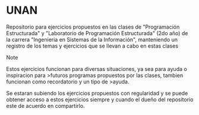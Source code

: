 # UNAN

Repositorio para ejercicios propuestos en las clases de "Programación Estructurada" y "Laboratorio de Programación Estructurada" (2do año) de la carrera "Ingenieria en Sistemas de la Información", manteniendo un registro de los temas y ejercicios que se llevan a cabo en estas clases

> [!NOTE]
> Estos ejercicios funcionan para diversas situaciones, ya sea para ayuda o inspiracion para >futuros programas propuestos por las clases, tambien funcionan como recordatorio y un tipo de >ayuda.

Se estaran subiendo los ejercicios propuestos con regularidad y se puede obtener acceso a estos ejercicios siempre y cuando el dueño del repositorio este de acuerdo en compartirlo.
